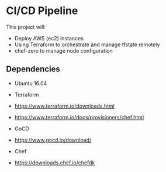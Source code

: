 # CI/CD Pipeline

This project will:

 - Deploy AWS (ec2) instances
 - Using Terraform to orchestrate and manage tfstate remotely
 - chef-zero to manage node configuration

## Dependencies

- Ubuntu 16.04

- Terraform
 - https://www.terraform.io/downloads.html
 - https://www.terraform.io/docs/provisioners/chef.html

- GoCD
 - https://www.gocd.io/download/

- Chef
 - https://downloads.chef.io/chefdk
